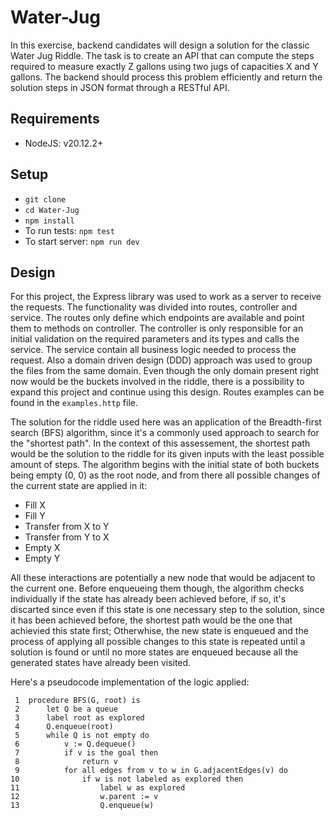 # Water-Jug
In this exercise, backend candidates will design a solution for the classic Water Jug Riddle. The task is to create an API that can compute the steps required to measure exactly Z gallons using two jugs of capacities X and Y gallons. The backend should process this problem efficiently and return the solution steps in JSON format through a RESTful API.

## Requirements
  - NodeJS: v20.12.2+

## Setup
  - `git clone`
  - `cd Water-Jug`
  - `npm install`
  - To run tests: `npm test`
  - To start server: `npm run dev`

## Design
For this project, the Express library was used to work as a server to receive the requests. The functionality was divided into routes, controller and service. The routes only define which endpoints are available and point them to methods on controller. The controller is only responsible for an initial validation on the required parameters and its types and calls 
the service. The service contain all business logic needed to process the request. Also a domain driven design (DDD) approach was used to group the files from the same domain. Even though the only domain present right now would be the buckets involved in the riddle, there is a possibility to expand this project and continue using this design. Routes examples can be found in the `examples.http` file.

The solution for the riddle used here was an application of the Breadth-first search (BFS) algorithm, since it's a commonly used approach to search for the "shortest path". In the context of this assessement, the shortest path would be the solution to the riddle for its given inputs with the least possible amount of steps. The algorithm begins with the initial state of both buckets being empty (0, 0) as the root node, and from there all possible changes of the current state are applied in it:
  - Fill X
  - Fill Y
  - Transfer from X to Y
  - Transfer from Y to X
  - Empty X
  - Empty Y
    
All these interactions are potentially a new node that would be adjacent to the current one. Before enqueueing them though, the algorithm checks individually if the state has already been achieved before, if so, it's discarted since even if this state is one necessary step to the solution, since it has been achieved before, the shortest path would be the one that
achievied this state first; Otherwhise, the new state is enqueued and the process of applying all possible changes to this state is repeated until a solution is found or until no more states are enqueued because all the generated states have already been visited.

Here's a pseudocode implementation of the logic applied:
```
 1  procedure BFS(G, root) is
 2      let Q be a queue
 3      label root as explored
 4      Q.enqueue(root)
 5      while Q is not empty do
 6          v := Q.dequeue()
 7          if v is the goal then
 8              return v
 9          for all edges from v to w in G.adjacentEdges(v) do
10              if w is not labeled as explored then
11                  label w as explored
12                  w.parent := v
13                  Q.enqueue(w)
```
